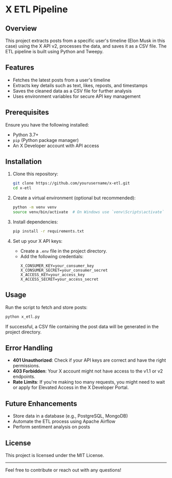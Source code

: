 # X ETL Pipeline

## Overview
This project extracts posts from a specific user's timeline (Elon Musk in this case) using the X API v2, processes the data, and saves it as a CSV file. The ETL pipeline is built using Python and Tweepy.

## Features
- Fetches the latest posts from a user's timeline
- Extracts key details such as text, likes, reposts, and timestamps
- Saves the cleaned data as a CSV file for further analysis
- Uses environment variables for secure API key management

## Prerequisites
Ensure you have the following installed:
- Python 3.7+
- `pip` (Python package manager)
- An X Developer account with API access

## Installation
1. Clone this repository:
   ```bash
   git clone https://github.com/yourusername/x-etl.git
   cd x-etl
   ```

2. Create a virtual environment (optional but recommended):
   ```bash
   python -m venv venv
   source venv/bin/activate  # On Windows use `venv\Scripts\activate`
   ```

3. Install dependencies:
   ```bash
   pip install -r requirements.txt
   ```

4. Set up your X API keys:
   - Create a `.env` file in the project directory.
   - Add the following credentials:
     ```env
     X_CONSUMER_KEY=your_consumer_key
     X_CONSUMER_SECRET=your_consumer_secret
     X_ACCESS_KEY=your_access_key
     X_ACCESS_SECRET=your_access_secret
     ```

## Usage
Run the script to fetch and store posts:
```bash
python x_etl.py
```

If successful, a CSV file containing the post data will be generated in the project directory.

## Error Handling
- **401 Unauthorized**: Check if your API keys are correct and have the right permissions.
- **403 Forbidden**: Your X account might not have access to the v1.1 or v2 endpoints.
- **Rate Limits**: If you're making too many requests, you might need to wait or apply for Elevated Access in the X Developer Portal.

## Future Enhancements
- Store data in a database (e.g., PostgreSQL, MongoDB)
- Automate the ETL process using Apache Airflow
- Perform sentiment analysis on posts

## License
This project is licensed under the MIT License.

---
Feel free to contribute or reach out with any questions!

